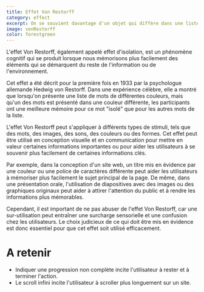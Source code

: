 ```yaml
---
title: Effet Von Restorff
category: effect
excerpt: On se souvient davantage d'un objet qui diffère dans une liste que des autres objets tous semblables.
image: vonRestorff
color: forestgreen
---
```


L'effet Von Restorff, également appelé effet d'isolation, est un phénomène cognitif qui se produit lorsque nous mémorisons plus facilement des éléments qui se démarquent du reste de l'information ou de l'environnement.

Cet effet a été décrit pour la première fois en 1933 par la psychologue allemande Hedwig von Restorff. Dans une expérience célèbre, elle a montré que lorsqu'on présente une liste de mots de différentes couleurs, mais qu'un des mots est présenté dans une couleur différente, les participants ont une meilleure mémoire pour ce mot "isolé" que pour les autres mots de la liste.

L'effet Von Restorff peut s'appliquer à différents types de stimuli, tels que des mots, des images, des sons, des couleurs ou des formes. Cet effet peut être utilisé en conception visuelle et en communication pour mettre en valeur certaines informations importantes ou pour aider les utilisateurs à se souvenir plus facilement de certaines informations clés.

Par exemple, dans la conception d'un site web, un titre mis en évidence par une couleur ou une police de caractères différente peut aider les utilisateurs à mémoriser plus facilement le sujet principal de la page. De même, dans une présentation orale, l'utilisation de diapositives avec des images ou des graphiques originaux peut aider à attirer l'attention du public et à rendre les informations plus mémorables.

Cependant, il est important de ne pas abuser de l'effet Von Restorff, car une sur-utilisation peut entraîner une surcharge sensorielle et une confusion chez les utilisateurs. Le choix judicieux de ce qui doit être mis en évidence est donc essentiel pour que cet effet soit utilisé efficacement.

# A retenir

- Indiquer une progression non complète incite l'utilisateur à rester et à terminer l'action.
- Le scroll infini incite l'utilisateur à scroller plus longuement sur un site.
